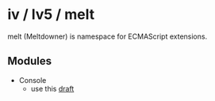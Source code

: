 # iv / lv5 / melt

melt (Meltdowner) is namespace for ECMAScript extensions.

## Modules

* Console
    * use this [draft](http://sideshowbarker.github.com/console-spec/)


